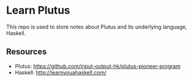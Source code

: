 # Learn Plutus
This repo is used to store notes about Plutus and its underlying language, Haskell.

## Resources
- Plutus: https://github.com/input-output-hk/plutus-pioneer-program
- Haskell: http://learnyouahaskell.com/
